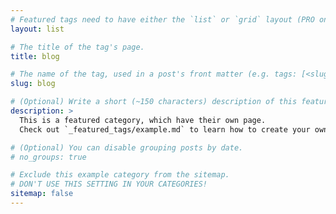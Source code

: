 ```yaml
---
# Featured tags need to have either the `list` or `grid` layout (PRO only).
layout: list

# The title of the tag's page.
title: blog

# The name of the tag, used in a post's front matter (e.g. tags: [<slug>]).
slug: blog

# (Optional) Write a short (~150 characters) description of this featured tag.
description: >
  This is a featured category, which have their own page.
  Check out `_featured_tags/example.md` to learn how to create your own.

# (Optional) You can disable grouping posts by date.
# no_groups: true

# Exclude this example category from the sitemap.
# DON'T USE THIS SETTING IN YOUR CATEGORIES!
sitemap: false
---
```

